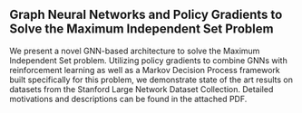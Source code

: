 ## Graph Neural Networks and Policy Gradients to Solve the Maximum Independent Set Problem

We present a novel GNN-based architecture to solve the Maximum Independent Set problem. Utilizing policy gradients to combine GNNs with reinforcement learning as well as a Markov Decision Process framework built specifically for this problem, we demonstrate state of the art results on datasets from the Stanford Large Network Dataset Collection. Detailed motivations and descriptions can be found in the attached PDF.
